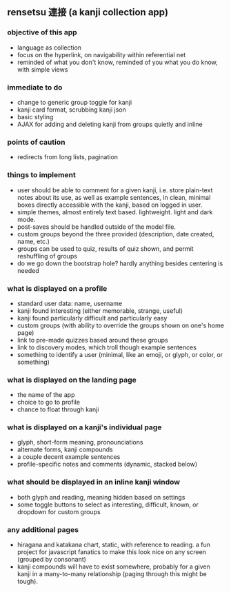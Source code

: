 ## rensetsu 連接 (a kanji collection app)

### objective of this app
- language as collection
- focus on the hyperlink, on navigability within referential net
- reminded of what you don't know, reminded of you what you do know, with simple views

### immediate to do
- change to generic group toggle for kanji
- kanji card format, scrubbing kanji json
- basic styling
- AJAX for adding and deleting kanji from groups quietly and inline

### points of caution
- redirects from long lists, pagination

### things to implement
- user should be able to comment for a given kanji, i.e. store plain-text notes about its use, as well as example sentences, in clean, minimal boxes directly accessible with the kanji, based on logged in user.
- simple themes, almost entirely text based. lightweight. light and dark mode.
- post-saves should be handled outside of the model file.
- custom groups beyond the three provided (description, date created, name, etc.)
- groups can be used to quiz, results of quiz shown, and permit reshuffling of groups
- do we go down the bootstrap hole? hardly anything besides centering is needed

### what is displayed on a profile
- standard user data: name, username
- kanji found interesting (either memorable, strange, useful)
- kanji found particularly difficult and particularly easy
- custom groups (with ability to override the groups shown on one's home page)
- link to pre-made quizzes based around these groups
- link to discovery modes, which troll though example sentences
- something to identify a user (minimal, like an emoji, or glyph, or color, or something)

### what is displayed on the landing page
- the name of the app
- choice to go to profile
- chance to float through kanji

### what is displayed on a kanji's individual page
- glyph, short-form meaning, pronounciations
- alternate forms, kanji compounds
- a couple decent example sentences
- profile-specific notes and comments (dynamic, stacked below)

### what should be displayed in an inline kanji window
- both glyph and reading, meaning hidden based on settings
- some toggle buttons to select as interesting, difficult, known, or dropdown for custom groups

### any additional pages
- hiragana and katakana chart, static, with reference to reading. a fun project for javascript fanatics to make this look nice on any screen (grouped by consonant)
- kanji compounds will have to exist somewhere, probably for a given kanji in a many-to-many relationship (paging through this might be tough).